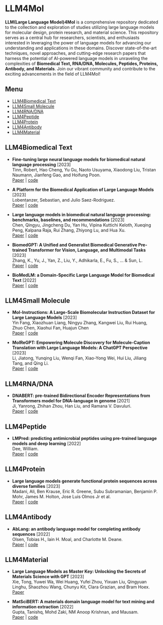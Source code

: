 # LLM4Mol
**LLM(Large Language Model)4Mol** is a comprehensive repository dedicated to the collection and exploration of studies utilizing large language models for molecular design, protein research, and material science. This repository serves as a central hub for researchers, scientists, and enthusiasts interested in leveraging the power of language models for advancing our understanding and applications in these domains. Discover state-of-the-art techniques, novel approaches, and cutting-edge research papers that harness the potential of AI-powered language models in unraveling the complexities of **Biomedical Text, RNA/DNA, Molecules, Peptides, Proteins, Antibody, and Materials**. Join our vibrant community and contribute to the exciting advancements in the field of LLM4Mol!



## Menu

  - [LLM4Biomedical Text](#LLM4Biomedical-Text)
  - [LLM4Small Molecule](#LLM4Small-Molecule)
  - [LLM4RNA/DNA](#LLM4RNADNA)
  - [LLM4Peptide](#LLM4Peptide)
  - [LLM4Protein](#LLM4Protein)
  - [LLM4Antibody](#LLM4Antibody)
  - [LLM4Material](#LLM4Material)




## LLM4Biomedical Text

* **Fine-tuning large neural language models for biomedical natural language processing** [2023]  
 Tinn, Robert, Hao Cheng, Yu Gu, Naoto Usuyama, Xiaodong Liu, Tristan Naumann, Jianfeng Gao, and Hoifung Poon.   
  [Paper](https://doi.org/10.1016/j.patter.2023.100729) |  [code](https://aka.ms/huggingface) 

* **A Platform for the Biomedical Application of Large Language Models** [2023]  
 Lobentanzer, Sebastian, and Julio Saez-Rodriguez.   
  [Paper](https://arxiv.org/abs/2305.06488) |  [code](https://github.com/biocypher/ChatGSE) 

* **Large language models in biomedical natural language processing: benchmarks, baselines, and recommendations** [2023]  
 Chen, Qingyu, Jingcheng Du, Yan Hu, Vipina Kuttichi Keloth, Xueqing Peng, Kalpana Raja, Rui Zhang, Zhiyong Lu, and Hua Xu.   
  [Paper](https://arxiv.org/abs/2305.16326) |  [code](https://github.com/qingyu-qc/gpt_bionlp_benchmark) 

* **BiomedGPT: A Unified and Generalist Biomedical Generative Pre-trained Transformer for Vision, Language, and Multimodal Tasks** [2023]  
 Zhang, K., Yu, J., Yan, Z., Liu, Y., Adhikarla, E., Fu, S., ... & Sun, L.   
  [Paper](https://arxiv.org/abs/2305.17100) |  [code](https://github.com/taokz/BiomedGPT) 

* **BioMedLM: a Domain-Specific Large Language Model for Biomedical Text** [2022]  
  [Paper](https://www.mosaicml.com/blog/introducing-pubmed-gpt) |  [code](https://huggingface.co/stanford-crfm/BioMedLM) 








## LLM4Small Molecule






* **Mol-Instructions: A Large-Scale Biomolecular Instruction Dataset for Large Language Models** [2023]  
 Yin Fang, Xiaozhuan Liang, Ningyu Zhang, Kangwei Liu, Rui Huang, Zhuo Chen, Xiaohui Fan, Huajun Chen   
  [Paper](https://arxiv.org/abs/2306.08018) |  [code](https://github.com/zjunlp/Mol-Instructions) 

* **MolReGPT: Empowering Molecule Discovery for Molecule-Caption Translation with Large Language Models: A ChatGPT Perspective** [2023]  
Li, Jiatong, Yunqing Liu, Wenqi Fan, Xiao-Yong Wei, Hui Liu, Jiliang Tang, and Qing Li.  
[Paper](https://arxiv.org/abs/2306.06615) |  [code](https://github.com/phenixace/MolReGPT) 




## LLM4RNA/DNA







* **DNABERT: pre-trained Bidirectional Encoder Representations from Transformers model for DNA-language in genome** [2021]  
Ji, Yanrong, Zhihan Zhou, Han Liu, and Ramana V. Davuluri.  
[Paper](https://doi.org/10.1093/bioinformatics/btab083) |  [code](https://github.com/jerryji1993/DNABERT) 







## LLM4Peptide


* **LMPred: predicting antimicrobial peptides using pre-trained language models and deep learning** [2022]  
Dee, William.  
[Paper](https://doi.org/10.1093/bioadv/vbac021) |  [code](https://github.com/williamdee1/LMPred_AMP_Prediction) 



## LLM4Protein








* **Large language models generate functional protein sequences across diverse families** [2023]  
Madani, Ali, Ben Krause, Eric R. Greene, Subu Subramanian, Benjamin P. Mohr, James M. Holton, Jose Luis Olmos Jr et al.  
[Paper](https://doi.org/10.1038/s41587-022-01618-2) |  [code](https://github.com/salesforce/progen) 




## LLM4Antibody


* **AbLang: an antibody language model for completing antibody sequences** [2022]  
Olsen, Tobias H., Iain H. Moal, and Charlotte M. Deane.  
[Paper](https://doi.org/10.1093/bioadv/vbac046) |  [code](https://github.com/oxpig/AbLang) 


## LLM4Material

* **Large Language Models as Master Key: Unlocking the Secrets of Materials Science with GPT** [2023]  
Xie, Tong, Yuwei Wa, Wei Huang, Yufei Zhou, Yixuan Liu, Qingyuan Linghu, Shaozhou Wang, Chunyu Kit, Clara Grazian, and Bram Hoex.  
[Paper](https://arxiv.org/abs/2304.02213) 

* **MatSciBERT: A materials domain language model for text mining and information extraction** [2022]  
Gupta, Tanishq, Mohd Zaki, NM Anoop Krishnan, and Mausam.   
[Paper](https://www.nature.com/articles/s41524-022-00784-w) |  [code](https://github.com/M3RG-IITD/MatSciBERT) 










